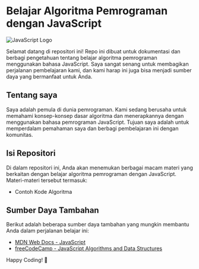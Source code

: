 # Belajar Algoritma Pemrograman dengan JavaScript

![JavaScript Logo](https://cdn.jsdelivr.net/gh/devicons/devicon/icons/javascript/javascript-original.svg)

Selamat datang di repositori ini! Repo ini dibuat untuk dokumentasi dan berbagi pengetahuan tentang belajar algoritma pemrograman menggunakan bahasa JavaScript. Saya sangat senang untuk membagikan perjalanan pembelajaran kami, dan kami harap ini juga bisa menjadi sumber daya yang bermanfaat untuk Anda.

## Tentang saya

Saya adalah pemula di dunia pemrograman. Kami sedang berusaha untuk memahami konsep-konsep dasar algoritma dan menerapkannya dengan menggunakan bahasa pemrograman JavaScript. Tujuan saya adalah untuk memperdalam pemahaman saya dan berbagi pembelajaran ini dengan komunitas.

## Isi Repositori

Di dalam repositori ini, Anda akan menemukan berbagai macam materi yang berkaitan dengan belajar algoritma pemrograman dengan JavaScript. Materi-materi tersebut termasuk:
- Contoh Kode Algoritma

## Sumber Daya Tambahan

Berikut adalah beberapa sumber daya tambahan yang mungkin membantu Anda dalam perjalanan belajar ini:

- [MDN Web Docs - JavaScript](https://developer.mozilla.org/en-US/docs/Web/JavaScript)
- [freeCodeCamp - JavaScript Algorithms and Data Structures](https://www.freecodecamp.org/learn/)

Happy Coding! 🚀

